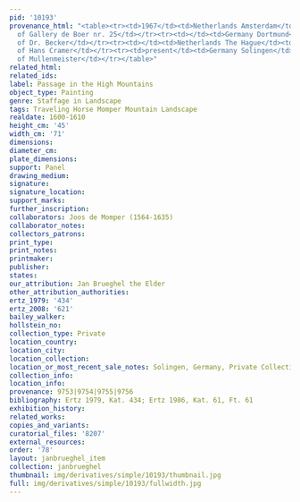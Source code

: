```yaml
---
pid: '10193'
provenance_html: "<table><tr><td>1967</td><td>Netherlands Amsterdam</td><td>Collection
  of Gallery de Boer nr. 25</td></tr><tr><td></td><td>Germany Dortmund</td><td>Collection
  of Dr. Becker</td></tr><tr><td></td><td>Netherlands The Hague</td><td>Collection
  of Hans Cramer</td></tr><tr><td>present</td><td>Germany Solingen</td><td>Collection
  of Mullenmeister</td></tr></table>"
related_html:
related_ids:
label: Passage in the High Mountains
object_type: Painting
genre: Staffage in Landscape
tags: Traveling Horse Momper Mountain Landscape
realdate: 1600-1610
height_cm: '45'
width_cm: '71'
dimensions:
diameter_cm:
plate_dimensions:
support: Panel
drawing_medium:
signature:
signature_location:
support_marks:
further_inscription:
collaborators: Joos de Momper (1564-1635)
collaborator_notes:
collectors_patrons:
print_type:
print_notes:
printmaker:
publisher:
states:
our_attribution: Jan Brueghel the Elder
other_attribution_authorities:
ertz_1979: '434'
ertz_2008: '621'
bailey_walker:
hollstein_no:
collection_type: Private
location_country:
location_city:
location_collection:
location_or_most_recent_sale_notes: Solingen, Germany, Private Collection
collection_info:
location_info:
provenance: 9753|9754|9755|9756
bibliography: Ertz 1979, Kat. 434; Ertz 1986, Kat. 61, Ft. 61
exhibition_history:
related_works:
copies_and_variants:
curatorial_files: '8207'
external_resources:
order: '78'
layout: janbrueghel_item
collection: janbrueghel
thumbnail: img/derivatives/simple/10193/thumbnail.jpg
full: img/derivatives/simple/10193/fullwidth.jpg
---
```

